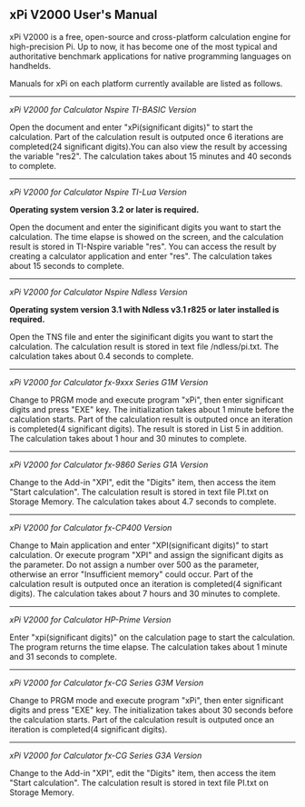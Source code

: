 **xPi V2000 User's Manual**
--------------------------

xPi V2000 is a free, open-source and cross-platform calculation engine for high-precision Pi. Up to now, it has become one of the most typical and authoritative benchmark applications for native programming languages on handhelds.


Manuals for xPi on each platform currently available are listed as follows.

--------------------------

*xPi V2000 for Calculator Nspire TI-BASIC Version*

Open the document and enter "xPi(significant digits)" to start the calculation.
Part of the calculation result is outputed once 6 iterations are completed(24 significant digits).You can also view the result by accessing the variable "res2". The calculation takes about 15 minutes and 40 seconds to complete.

--------------------------

*xPi V2000 for Calculator Nspire TI-Lua Version*

**Operating system version 3.2 or later is required.**

Open the document and enter the siginificant digits you want to start the calculation.
The time elapse is showed on the screen, and the calculation result is stored in TI-Nspire variable "res". You can access the result by creating a calculator application and enter "res".
The calculation takes about 15 seconds to complete.

--------------------------

*xPi V2000 for Calculator Nspire Ndless Version*

**Operating system version 3.1 with Ndless v3.1 r825 or later installed is required.**

Open the TNS file and enter the siginificant digits you want to start the calculation.
The calculation result is stored in text file /ndless/pi.txt. 
The calculation takes about 0.4 seconds to complete.

--------------------------

*xPi V2000 for Calculator fx-9xxx Series G1M Version*

Change to PRGM mode and execute program "xPi", then enter significant digits and press "EXE" key.
The initialization takes about 1 minute before the calculation starts.
Part of the calculation result is outputed once an iteration is completed(4 significant digits). The result is stored in List 5 in addition.
The calculation takes about 1 hour and 30 minutes to complete.

--------------------------

*xPi V2000 for Calculator fx-9860 Series G1A Version*

Change to the Add-in "XPI", edit the "Digits" item, then access the item "Start calculation".
The calculation result is stored in text file PI.txt on Storage Memory.
The calculation takes about 4.7 seconds to complete.

--------------------------

*xPi V2000 for Calculator fx-CP400 Version*

Change to Main application and enter "XPI(significant digits)" to start calculation. Or execute program "XPI" and assign the significant digits as the parameter.
Do not assign a number over 500 as the parameter, otherwise an error "Insufficient memory" could occur.
Part of the calculation result is outputed once an iteration is completed(4 significant digits).
The calculation takes about 7 hours and 30 minutes to complete.

--------------------------

*xPi V2000 for Calculator HP-Prime Version*

Enter "xpi(significant digits)" on the calculation page to start the calculation. The program returns the time elapse.
The calculation takes about 1 minute and 31 seconds to complete.

--------------------------

*xPi V2000 for Calculator fx-CG Series G3M Version*

Change to PRGM mode and execute program "xPi", then enter significant digits and press "EXE" key.
The initialization takes about 30 seconds before the calculation starts.
Part of the calculation result is outputed once an iteration is completed(4 significant digits).

--------------------------

*xPi V2000 for Calculator fx-CG Series G3A Version*

Change to the Add-in "XPI", edit the "Digits" item, then access the item "Start calculation".
The calculation result is stored in text file PI.txt on Storage Memory.